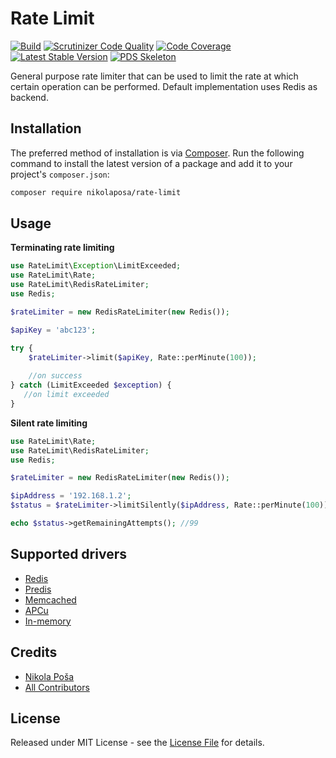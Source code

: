 # Rate Limit

[![Build](https://github.com/nikolaposa/rate-limit/workflows/Build/badge.svg?branch=master)](https://github.com/nikolaposa/rate-limit/actions)
[![Scrutinizer Code Quality](https://scrutinizer-ci.com/g/nikolaposa/rate-limit/badges/quality-score.png?b=master)](https://scrutinizer-ci.com/g/nikolaposa/rate-limit/?branch=master)
[![Code Coverage](https://scrutinizer-ci.com/g/nikolaposa/rate-limit/badges/coverage.png?b=master)](https://scrutinizer-ci.com/g/nikolaposa/rate-limit/?branch=master)
[![Latest Stable Version](https://poser.pugx.org/nikolaposa/rate-limit/v/stable)](https://packagist.org/packages/nikolaposa/rate-limit)
[![PDS Skeleton](https://img.shields.io/badge/pds-skeleton-blue.svg)](https://github.com/php-pds/skeleton)


General purpose rate limiter that can be used to limit the rate at which certain operation can be performed. Default implementation uses Redis as backend.
 
## Installation

The preferred method of installation is via [Composer](http://getcomposer.org/). Run the following
command to install the latest version of a package and add it to your project's `composer.json`:

```bash
composer require nikolaposa/rate-limit
```

## Usage

**Terminating rate limiting**

```php
use RateLimit\Exception\LimitExceeded;
use RateLimit\Rate;
use RateLimit\RedisRateLimiter;
use Redis;

$rateLimiter = new RedisRateLimiter(new Redis());

$apiKey = 'abc123';

try {
    $rateLimiter->limit($apiKey, Rate::perMinute(100));
    
    //on success
} catch (LimitExceeded $exception) {
   //on limit exceeded
}
```

**Silent rate limiting**

```php
use RateLimit\Rate;
use RateLimit\RedisRateLimiter;
use Redis;

$rateLimiter = new RedisRateLimiter(new Redis());

$ipAddress = '192.168.1.2';
$status = $rateLimiter->limitSilently($ipAddress, Rate::perMinute(100));

echo $status->getRemainingAttempts(); //99
```

## Supported drivers

- [Redis](src/RedisRateLimiter.php)
- [Predis](src/PredisRateLimiter.php)
- [Memcached](src/MemcachedRateLimiter.php)
- [APCu](src/ApcuRateLimiter.php)
- [In-memory](src/InMemoryRateLimiter.php)

## Credits

- [Nikola Poša][link-author]
- [All Contributors][link-contributors]

## License

Released under MIT License - see the [License File](LICENSE) for details.


[link-author]: https://github.com/nikolaposa
[link-contributors]: ../../contributors
